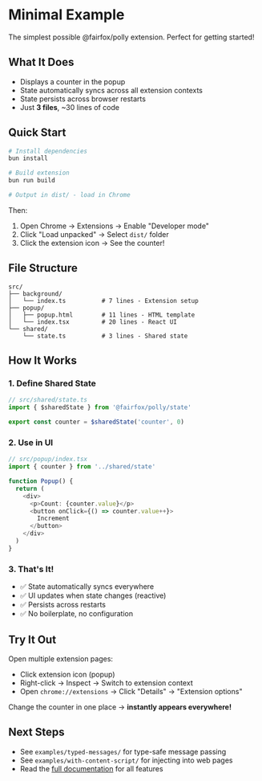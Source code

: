 # Minimal Example

The simplest possible @fairfox/polly extension. Perfect for getting started!

## What It Does

- Displays a counter in the popup
- State automatically syncs across all extension contexts
- State persists across browser restarts
- Just **3 files**, ~30 lines of code

## Quick Start

```bash
# Install dependencies
bun install

# Build extension
bun run build

# Output in dist/ - load in Chrome
```

Then:
1. Open Chrome → Extensions → Enable "Developer mode"
2. Click "Load unpacked" → Select `dist/` folder
3. Click the extension icon → See the counter!

## File Structure

```
src/
├── background/
│   └── index.ts          # 7 lines - Extension setup
├── popup/
│   ├── popup.html        # 11 lines - HTML template
│   └── index.tsx         # 20 lines - React UI
└── shared/
    └── state.ts          # 3 lines - Shared state
```

## How It Works

### 1. Define Shared State

```typescript
// src/shared/state.ts
import { $sharedState } from '@fairfox/polly/state'

export const counter = $sharedState('counter', 0)
```

### 2. Use in UI

```typescript
// src/popup/index.tsx
import { counter } from '../shared/state'

function Popup() {
  return (
    <div>
      <p>Count: {counter.value}</p>
      <button onClick={() => counter.value++}>
        Increment
      </button>
    </div>
  )
}
```

### 3. That's It!

- ✅ State automatically syncs everywhere
- ✅ UI updates when state changes (reactive)
- ✅ Persists across restarts
- ✅ No boilerplate, no configuration

## Try It Out

Open multiple extension pages:
- Click extension icon (popup)
- Right-click → Inspect → Switch to extension context
- Open `chrome://extensions` → Click "Details" → "Extension options"

Change the counter in one place → **instantly appears everywhere!**

## Next Steps

- See `examples/typed-messages/` for type-safe message passing
- See `examples/with-content-script/` for injecting into web pages
- Read the [full documentation](../../docs/) for all features
